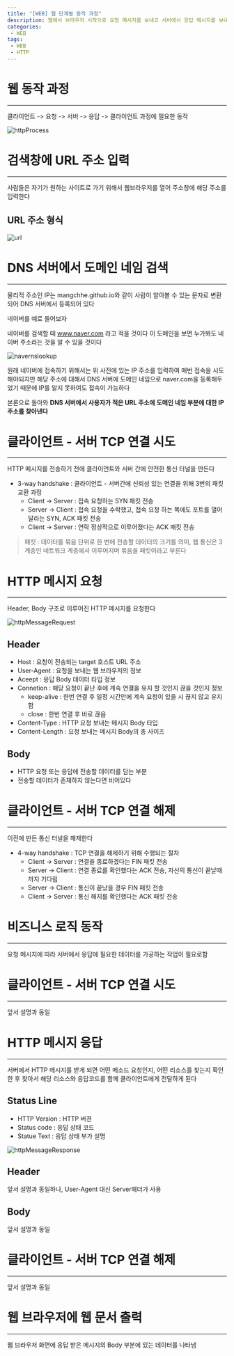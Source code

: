 ```yaml
---
title: "[WEB] 웹 단계별 동작 과정"
description: 웹에서 브라우저 시작으로 요청 메시지를 보내고 서버에서 응답 메시지를 보내기까지의 HTTP 통신에 필요한 동작 과정들에 한 단계씩 알아보자
categories:
 - WEB
tags:
 - WEB
 - HTTP
---
```


# 웹 동작 과정

<hr>

클라이언트 -> 요청 -> 서버 -> 응답 -> 클라이언트 과정에 필요한 동작

![httpProcess](/assets/postImages/HttpActionProcess/httpProcess.jpg)

# 검색창에 URL 주소 입력

<hr>

사람들은 자기가 원하는 사이트로 가기 위해서 웹브라우저를 열어 주소창에 해당 주소를 입력한다

## URL 주소 형식

![url](/assets/postImages/HttpActionProcess/url.PNG)

# DNS 서버에서 도메인 네임 검색

<hr>

물리적 주소인 IP는 mangchhe.github.io와 같이 사람이 알아볼 수 있는 문자로 변환되어 DNS 서버에서 등록되어 있다

네이버를 예로 들어보자

네이버를 검색할 때 www.naver.com 라고 적을 것이다 이 도메인을 보면 누가봐도 네이버 주소라는 것을 알 수 있을 것이다

![navernslookup](/assets/postImages/HttpActionProcess/navernslookup.PNG)

원래 네이버에 접속하기 위해서는 위 사진에 있는 IP 주소를 입력하여 매번 접속을 시도해야되지만 해당 주소에 대해서 DNS 서버에 도메인 네임으로 naver.com을 등록해두었기 때문에 IP를 알지 못하여도 접속이 가능하다

본론으로 돌아와 **DNS 서버에서 사용자가 적은 URL 주소에 도메인 네임 부분에 대한 IP 주소를 찾아낸다**

# 클라이언트 - 서버 TCP 연결 시도

<hr>

HTTP 메시지를 전송하기 전에 클라이언트와 서버 간에 안전한 통신 터널을 만든다

- 3-way handshake : 클라이언트 - 서버간에 신뢰성 있는 연결을 위해 3번의 패킷 교환 과정
  - Client -> Server : 접속 요청하는 SYN 패킷 전송
  - Server -> Client : 접속 요청을 수락했고, 접속 요청 하는 쪽에도 포트를 열어달라는 SYN, ACK 패킷 전송
  - Client -> Server : 연락 정상적으로 이루어졌다는 ACK 패킷 전송

> 패킷 : 데이터를 묶음 단위로 한 번에 전송할 데이터의 크기를 의미, 웹 통신은 3계층인 네트워크 계층에서 이루어지며 묶음을 패킷이라고 부른다

# HTTP 메시지 요청

<hr>

Header, Body 구조로 이루어진 HTTP 메시지를 요청한다

![httpMessageRequest](/assets/postImages/HttpActionProcess/httpMessageRequest.PNG)

## Header

- Host : 요청이 전송되는 target 호스트 URL 주소
- User-Agent : 요청을 보내는 웹 브라우저의 정보
- Aceept : 응답 Body 데이터 타입 정보
- Connetion : 해당 요청이 끝난 후에 계속 연결을 유지 할 것인지 끊을 것인지 정보
  - keep-alive : 한번 연결 후 일정 시간안에 계속 요청이 있을 시 끊지 않고 유지함
  - close : 한번 연결 후 바로 끊음
- Content-Type : HTTP 요청 보내는 메시지 Body 타입
- Content-Length : 요청 보내는 메시지 Body의 총 사이즈

## Body

- HTTP 요청 또는 응답에 전송할 데이터를 담는 부분
- 전송할 데이터가 존재하지 않는다면 비어있다

# 클라이언트 - 서버 TCP 연결 해제

<hr>

이전에 만든 통신 터널을 해제한다

- 4-way handshake : TCP 연결을 해제하기 위해 수행되는 절차
  - Client -> Server : 연결을 종료하겠다는 FIN 패킷 전송
  - Server -> Client : 연결 종료를 확인했다는 ACK 전송, 자신의 통신이 끝날때까지 기다림
  - Server -> Client : 통신이 끝났을 경우 FIN 패킷 전송
  - Client -> Server : 통신 해지를 확인했다는 ACK 패킷 전송

# 비즈니스 로직 동작

<hr>

요청 메시지에 따라 서버에서 응답에 필요한 데이터를 가공하는 작업이 필요로함

# 클라이언트 - 서버 TCP 연결 시도

<hr>

앞서 설명과 동일

# HTTP 메시지 응답

<hr>

서버에서 HTTP 메시지를 받게 되면 어떤 메소드 요청인지, 어떤 리소스를 찾는지 확인한 후 찾아서 해당 리소스와 응답코드를 함께 클라이언트에게 전달하게 된다

## Status Line

- HTTP Version : HTTP 버젼
- Status code : 응답 상태 코드
- Statue Text : 응답 상태 부가 설명

![httpMessageResponse](/assets/postImages/HttpActionProcess/httpMessageResponse.PNG)

## Header

앞서 설명과 동일하나, User-Agent 대신 Server헤더가 사용

## Body

앞서 설명과 동일

# 클라이언트 - 서버 TCP 연결 해제

<hr>

앞서 설명과 동일

# 웹 브라우저에 웹 문서 출력

<hr>

웹 브라우저 화면에 응답 받은 메시지의 Body 부분에 있는 데이터를 나타냄
